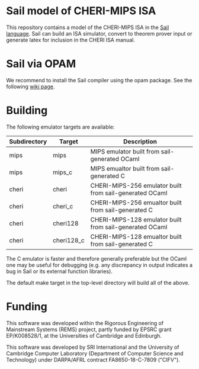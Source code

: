 Sail model of CHERI-MIPS ISA
============================

This repository contains a model of the CHERI-MIPS ISA in the [Sail
language](https://github.com/rems-project/sail). Sail can build an ISA
simulator, convert to theorem prover input or generate latex for
inclusion in the CHERI ISA manual.

Sail via OPAM
=============

We recommend to install the Sail compiler using the opam package. See
the following [wiki page](https://github.com/rems-project/sail/wiki/OPAMInstall).

Building
========

The following emulator targets are available:

| Subdirectory | Target | Description |
|--------------|--------|-------------|
| mips         | mips   | MIPS emulator built from sail-generated OCaml |
| mips         | mips_c | MIPS emualtor built from sail-generated C |
| cheri         | cheri   | CHERI-MIPS-256 emulator built from sail-generated OCaml |
| cheri         | cheri_c | CHERI-MIPS-256 emualtor built from sail-generated C |
| cheri         | cheri128   | CHERI-MIPS-128 emulator built from sail-generated OCaml |
| cheri         | cheri128_c | CHERI-MIPS-128 emualtor built from sail-generated C |

The C emulator is faster and therefore generally preferable but the OCaml one may be useful for debugging (e.g. any discrepancy in output indicates a bug in Sail or its external function libraries).

The default make target in the top-level directory will build all of the above.

Funding
=======

This software was developed within the Rigorous Engineering of
Mainstream Systems (REMS) project, partly funded by EPSRC grant
EP/K008528/1, at the Universities of Cambridge and Edinburgh.

This software was developed by SRI International and the University of
Cambridge Computer Laboratory (Department of Computer Science and
Technology) under DARPA/AFRL contract FA8650-18-C-7809 ("CIFV").
